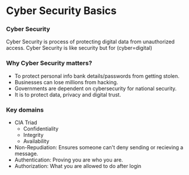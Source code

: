 # Cyber Security Basics

### Cyber Security
Cyber Security is process of protecting digital data from unauthorized access. Cyber Security is like security but for (cyber=digital)

### Why Cyber Security matters?
- To protect personal info bank details/passwords from getting stolen.
- Businesses can lose millions from hacking.
- Governments are dependent on cybersecurity for national security.
- It is to protect data, privacy and digital trust.

### Key domains
- CIA Triad
    - Confidentiality
    - Integrity
    - Availability
- Non-Repudiation: Ensures someone can't deny sending or recieving a message.
- Authentication: Proving you are who you are.
- Authorization: What you are allowed to do after login

